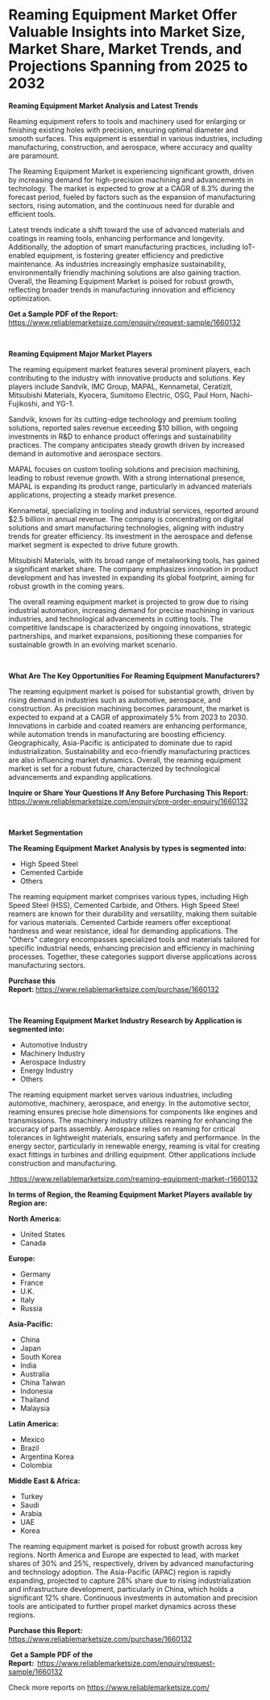 <p><h1>Reaming Equipment Market Offer Valuable Insights into Market Size, Market Share, Market Trends, and Projections Spanning from 2025 to 2032</h1></p><p><strong>Reaming Equipment Market Analysis and Latest Trends</strong></p>
<p><p>Reaming equipment refers to tools and machinery used for enlarging or finishing existing holes with precision, ensuring optimal diameter and smooth surfaces. This equipment is essential in various industries, including manufacturing, construction, and aerospace, where accuracy and quality are paramount. </p><p>The Reaming Equipment Market is experiencing significant growth, driven by increasing demand for high-precision machining and advancements in technology. The market is expected to grow at a CAGR of 8.3% during the forecast period, fueled by factors such as the expansion of manufacturing sectors, rising automation, and the continuous need for durable and efficient tools. </p><p>Latest trends indicate a shift toward the use of advanced materials and coatings in reaming tools, enhancing performance and longevity. Additionally, the adoption of smart manufacturing practices, including IoT-enabled equipment, is fostering greater efficiency and predictive maintenance. As industries increasingly emphasize sustainability, environmentally friendly machining solutions are also gaining traction. Overall, the Reaming Equipment Market is poised for robust growth, reflecting broader trends in manufacturing innovation and efficiency optimization.</p></p>
<p><strong>Get a Sample PDF of the Report:&nbsp;</strong> <a href="https://www.reliablemarketsize.com/enquiry/request-sample/1660132?utm_campaign=2744&utm_medium=2&utm_source=Github&utm_content=ia&utm_term=29032025&utm_id=reaming-equipment">https://www.reliablemarketsize.com/enquiry/request-sample/1660132</a></p>
<p>&nbsp;</p>
<p><strong>Reaming Equipment Major Market Players</strong></p>
<p><p>The reaming equipment market features several prominent players, each contributing to the industry with innovative products and solutions. Key players include Sandvik, IMC Group, MAPAL, Kennametal, Ceratizit, Mitsubishi Materials, Kyocera, Sumitomo Electric, OSG, Paul Horn, Nachi-Fujikoshi, and YG-1.</p><p>Sandvik, known for its cutting-edge technology and premium tooling solutions, reported sales revenue exceeding $10 billion, with ongoing investments in R&D to enhance product offerings and sustainability practices. The company anticipates steady growth driven by increased demand in automotive and aerospace sectors.</p><p>MAPAL focuses on custom tooling solutions and precision machining, leading to robust revenue growth. With a strong international presence, MAPAL is expanding its product range, particularly in advanced materials applications, projecting a steady market presence.</p><p>Kennametal, specializing in tooling and industrial services, reported around $2.5 billion in annual revenue. The company is concentrating on digital solutions and smart manufacturing technologies, aligning with industry trends for greater efficiency. Its investment in the aerospace and defense market segment is expected to drive future growth.</p><p>Mitsubishi Materials, with its broad range of metalworking tools, has gained a significant market share. The company emphasizes innovation in product development and has invested in expanding its global footprint, aiming for robust growth in the coming years.</p><p>The overall reaming equipment market is projected to grow due to rising industrial automation, increasing demand for precise machining in various industries, and technological advancements in cutting tools. The competitive landscape is characterized by ongoing innovations, strategic partnerships, and market expansions, positioning these companies for sustainable growth in an evolving market scenario.</p></p>
<p>&nbsp;</p>
<p><strong>What Are The Key Opportunities For Reaming Equipment Manufacturers?</strong></p>
<p><p>The reaming equipment market is poised for substantial growth, driven by rising demand in industries such as automotive, aerospace, and construction. As precision machining becomes paramount, the market is expected to expand at a CAGR of approximately 5% from 2023 to 2030. Innovations in carbide and coated reamers are enhancing performance, while automation trends in manufacturing are boosting efficiency. Geographically, Asia-Pacific is anticipated to dominate due to rapid industrialization. Sustainability and eco-friendly manufacturing practices are also influencing market dynamics. Overall, the reaming equipment market is set for a robust future, characterized by technological advancements and expanding applications.</p></p>
<p><strong>Inquire or Share Your Questions If Any Before Purchasing This Report:</strong> <a href="https://www.reliablemarketsize.com/enquiry/pre-order-enquiry/1660132?utm_campaign=2744&utm_medium=2&utm_source=Github&utm_content=ia&utm_term=29032025&utm_id=reaming-equipment">https://www.reliablemarketsize.com/enquiry/pre-order-enquiry/1660132</a></p>
<p>&nbsp;</p>
<p><strong>Market Segmentation</strong></p>
<p><strong>The Reaming Equipment Market Analysis by types is segmented into:</strong></p>
<p><ul><li>High Speed Steel</li><li>Cemented Carbide</li><li>Others</li></ul></p>
<p><p>The reaming equipment market comprises various types, including High Speed Steel (HSS), Cemented Carbide, and Others. High Speed Steel reamers are known for their durability and versatility, making them suitable for various materials. Cemented Carbide reamers offer exceptional hardness and wear resistance, ideal for demanding applications. The "Others" category encompasses specialized tools and materials tailored for specific industrial needs, enhancing precision and efficiency in machining processes. Together, these categories support diverse applications across manufacturing sectors.</p></p>
<p><strong>Purchase this Report:&nbsp;</strong><a href="https://www.reliablemarketsize.com/purchase/1660132?utm_campaign=2744&utm_medium=2&utm_source=Github&utm_content=ia&utm_term=29032025&utm_id=reaming-equipment">https://www.reliablemarketsize.com/purchase/1660132</a></p>
<p>&nbsp;</p>
<p><strong>The Reaming Equipment Market Industry Research by Application is segmented into:</strong></p>
<p><ul><li>Automotive Industry</li><li>Machinery Industry</li><li>Aerospace Industry</li><li>Energy Industry</li><li>Others</li></ul></p>
<p><p>The reaming equipment market serves various industries, including automotive, machinery, aerospace, and energy. In the automotive sector, reaming ensures precise hole dimensions for components like engines and transmissions. The machinery industry utilizes reaming for enhancing the accuracy of parts assembly. Aerospace relies on reaming for critical tolerances in lightweight materials, ensuring safety and performance. In the energy sector, particularly in renewable energy, reaming is vital for creating exact fittings in turbines and drilling equipment. Other applications include construction and manufacturing.</p></p>
<p><a href="https://www.reliablemarketsize.com/reaming-equipment-market-r1660132?utm_campaign=2744&utm_medium=2&utm_source=Github&utm_content=ia&utm_term=29032025&utm_id=reaming-equipment">&nbsp;https://www.reliablemarketsize.com/reaming-equipment-market-r1660132</a></p>
<p><strong>In terms of Region, the Reaming Equipment Market Players available by Region are:</strong></p>
<p>
    <p> <strong> North America: </strong>
        <ul>
            <li>United States</li>
            <li>Canada</li>
        </ul>
        </p> 
    <p> <strong> Europe: </strong>
        <ul>
            <li>Germany</li>
            <li>France</li>
            <li>U.K.</li>
            <li>Italy</li>
            <li>Russia</li>
        </ul>
        </p> 
    <p> <strong> Asia-Pacific: </strong>
        <ul>
            <li>China</li>
            <li>Japan</li>
            <li>South Korea</li>
            <li>India</li>
            <li>Australia</li>
            <li>China Taiwan</li>
            <li>Indonesia</li>
            <li>Thailand</li>
            <li>Malaysia</li>
        </ul>
        </p> 
    <p> <strong> Latin America: </strong>
        <ul>
            <li>Mexico</li>
            <li>Brazil</li>
            <li>Argentina Korea</li>
            <li>Colombia</li>
        </ul>
        </p> 
    <p> <strong> Middle East & Africa: </strong>
        <ul>
            <li>Turkey</li>
            <li>Saudi</li>
            <li>Arabia</li>
            <li>UAE</li>
            <li>Korea</li>
        </ul>
    </p>
    </p>
<p><p>The reaming equipment market is poised for robust growth across key regions. North America and Europe are expected to lead, with market shares of 30% and 25%, respectively, driven by advanced manufacturing and technology adoption. The Asia-Pacific (APAC) region is rapidly expanding, projected to capture 28% share due to rising industrialization and infrastructure development, particularly in China, which holds a significant 12% share. Continuous investments in automation and precision tools are anticipated to further propel market dynamics across these regions.</p></p>
<p><strong>Purchase this Report: </strong><a href="https://www.reliablemarketsize.com/purchase/1660132?utm_campaign=2744&utm_medium=2&utm_source=Github&utm_content=ia&utm_term=29032025&utm_id=reaming-equipment">https://www.reliablemarketsize.com/purchase/1660132</a></p>
<p>&nbsp;<strong>Get a Sample PDF of the Report:&nbsp;&nbsp;</strong><a href="https://www.reliablemarketsize.com/enquiry/request-sample/1660132?utm_campaign=2744&utm_medium=2&utm_source=Github&utm_content=ia&utm_term=29032025&utm_id=reaming-equipment">https://www.reliablemarketsize.com/enquiry/request-sample/1660132</a></p>
<p><strong></strong></p>
<p>Check more reports on <a href="https://www.reliablemarketsize.com/?utm_campaign=2744&utm_medium=2&utm_source=Github&utm_content=ia&utm_term=29032025&utm_id=reaming-equipment">https://www.reliablemarketsize.com/</a></p>